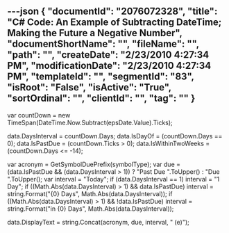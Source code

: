 ---json
{
  "documentId": "2076072328",
  "title": "C# Code: An Example of Subtracting DateTime; Making the Future a Negative Number",
  "documentShortName": "",
  "fileName": "",
  "path": "",
  "createDate": "2/23/2010 4:27:34 PM",
  "modificationDate": "2/23/2010 4:27:34 PM",
  "templateId": "",
  "segmentId": "83",
  "isRoot": "False",
  "isActive": "True",
  "sortOrdinal": "",
  "clientId": "",
  "tag": ""
}
---

var countDown = new TimeSpan(DateTime.Now.Subtract(epsDate.Value).Ticks);

data.DaysInterval = countDown.Days;
data.IsDayOf = (countDown.Days == 0);
data.IsPastDue = (countDown.Ticks &gt; 0);
data.IsWithinTwoWeeks = (countDown.Days &lt;= -14);

var acronym = GetSymbolDuePrefix(symbolType);
var due = (data.IsPastDue && (data.DaysInterval &gt; 1)) ? &quot;Past Due &quot;.ToUpper() : &quot;Due &quot;.ToUpper();
var interval = &quot;Today&quot;;
if (data.DaysInterval == 1) interval = &quot;1 Day&quot;;
if ((Math.Abs(data.DaysInterval) &gt; 1) && data.IsPastDue) interval = string.Format(&quot;{0} Days&quot;, Math.Abs(data.DaysInterval));
if ((Math.Abs(data.DaysInterval) &gt; 1) && !data.IsPastDue) interval = string.Format(&quot;in {0} Days&quot;, Math.Abs(data.DaysInterval));

data.DisplayText = string.Concat(acronym, due, interval, &quot; (e)&quot;);

